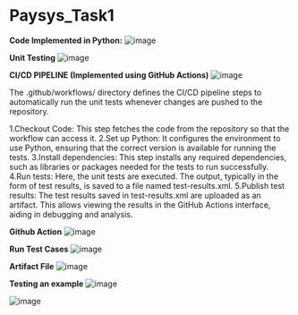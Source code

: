 # Paysys_Task1
**Code Implemented in Python:**
![image](https://github.com/fatimali03/Paysys_Task1/assets/136559675/d2b57ce0-508b-481a-b05f-6b2a9ef4b304)

**Unit Testing**
![image](https://github.com/fatimali03/Paysys_Task1/assets/136559675/48778c5d-8527-41e8-8d4c-0f99c151c1a6)

**CI/CD PIPELINE (Implemented using GitHub Actions)**
![image](https://github.com/fatimali03/Paysys_Task1/assets/136559675/59fa8d8b-7fad-4f28-bb7f-cd273da4ec54)

The .github/workflows/ directory defines the CI/CD pipeline steps to automatically run the unit tests whenever changes are pushed to the repository.

1.Checkout Code:
This step fetches the code from the repository so that the workflow can access it.
2.Set up Python:
It configures the environment to use Python, ensuring that the correct version is available for running the tests.
3.Install dependencies:
This step installs any required dependencies, such as libraries or packages needed for the tests to run successfully.
4.Run tests:
Here, the unit tests are executed. The output, typically in the form of test results, is saved to a file named test-results.xml.
5.Publish test results:
The test results saved in test-results.xml are uploaded as an artifact. This allows viewing the results in the GitHub Actions interface, aiding in debugging and analysis.

**Github Action**
![image](https://github.com/fatimali03/Paysys_Task1/assets/136559675/1da754d1-3817-4a61-9f4c-2d296ec102e4)

**Run Test Cases**
![image](https://github.com/fatimali03/Paysys_Task1/assets/136559675/b9d3e7cf-7a6a-42af-ab7f-62f4e87e922e)

**Artifact File**
![image](https://github.com/fatimali03/Paysys_Task1/assets/136559675/ff512ddd-62cb-4a55-acc2-90c3f430dfa6)

**Testing an example**
![image](https://github.com/fatimali03/Paysys_Task1/assets/136559675/0456aea6-25e2-4b8a-9dcb-56c0e69992bd)

![image](https://github.com/fatimali03/Paysys_Task1/assets/136559675/00e73155-510d-4c79-ac30-b262a4d71944)







